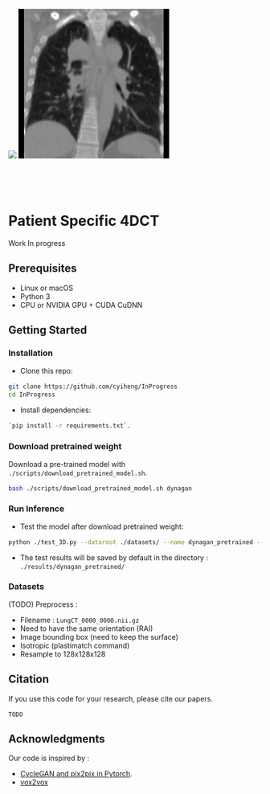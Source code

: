 
<p float="left">
  <img src="imgs/Fake_TCIA_103.gif" width="300" />
  <img src="imgs/Real_TCIA_103.gif" width="300" /> 
</p>

<br><br><br>

# Patient Specific 4DCT

Work In progress

## Prerequisites
- Linux or macOS
- Python 3
- CPU or NVIDIA GPU + CUDA CuDNN

## Getting Started
### Installation

- Clone this repo:
```bash
git clone https://github.com/cyiheng/InProgress
cd InProgress
```

- Install dependencies:
```bash
`pip install -r requirements.txt`.
```

### Download pretrained weight
Download a pre-trained model with `./scripts/download_pretrained_model.sh`.

```bash
bash ./scripts/download_pretrained_model.sh dynagan
```

### Run Inference
- Test the model after download pretrained weight:
```bash
python ./test_3D.py --dataroot ./datasets/ --name dynagan_pretrained --model test --dataset_mode test --num_test 1
```
- The test results will be saved by default in the directory : `./results/dynagan_pretrained/`

### Datasets

(TODO) Preprocess : 
- Filename : `LungCT_0000_0000.nii.gz`
- Need to have the same orientation (RAI)
- Image bounding box (need to keep the surface)
- Isotropic (plastimatch command)
- Resample to 128x128x128

## Citation
If you use this code for your research, please cite our papers.
```
TODO
```

## Acknowledgments
Our code is inspired by :
- [CycleGAN and pix2pix in Pytorch](https://github.com/junyanz/pytorch-CycleGAN-and-pix2pix).
- [vox2vox](https://github.com/enochkan/vox2vox)

